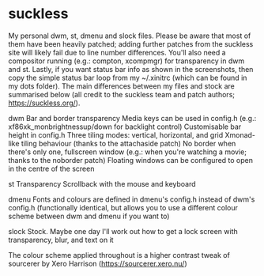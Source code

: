 # suckless

My personal dwm, st, dmenu and slock files. Please be aware that most of them have been heavily patched; adding further patches from the suckless site will likely fail due to line number differences. You'll also need a compositor running (e.g.: compton, xcompmgr) for transparency in dwm and st. Lastly, if you want status bar info as shown in the screenshots, then copy the simple status bar loop from my ~/.xinitrc (which can be found in my dots folder). The main differences between my files and stock are summarised below (all credit to the suckless team and patch authors; https://suckless.org/).

dwm
Bar and border transparency
Media keys can be used in config.h (e.g.: xf86xk_monbrightnessup/down for backlight control)
Customisable bar height in config.h
Three tiling modes: vertical, horizontal, and grid
Xmonad-like tiling behaviour (thanks to the attachaside patch)
No border when there's only one, fullscreen window (e.g.: when you're watching a movie; thanks to the noborder patch)
Floating windows can be configured to open in the centre of the screen

st
Transparency
Scrollback with the mouse and keyboard

dmenu
Fonts and colours are defined in dmenu's config.h instead of dwm's config.h (functionally identical, but allows you to use a different colour scheme between dwm and dmenu if you want to)

slock
Stock. Maybe one day I'll work out how to get a lock screen with transparency, blur, and text on it

The colour scheme applied throughout is a higher contrast tweak of sourcerer by Xero Harrison (https://sourcerer.xero.nu/)
